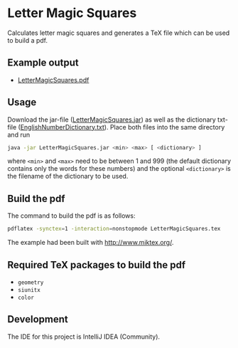 # Letter Magic Squares

Calculates letter magic squares and generates a TeX file which can be used to build a pdf.


## Example output

- [LetterMagicSquares.pdf](https://github.com/adriansuter/LetterMagicSquares/raw/master/LetterMagicSquares.pdf)


## Usage

Download the jar-file ([LetterMagicSquares.jar](https://github.com/adriansuter/LetterMagicSquares/raw/master/LetterMagicSquares.jar))
as well as the dictionary txt-file ([EnglishNumberDictionary.txt](https://github.com/adriansuter/LetterMagicSquares/raw/master/EnglishNumberDictionary.txt)).
Place both files into the same directory and run

```bash
java -jar LetterMagicSquares.jar <min> <max> [ <dictionary> ]
```

where `<min>` and `<max>` need to be between 1 and 999 (the default dictionary contains only the words for these numbers)
and the optional `<dictionary>` is the filename of the dictionary to be used.


## Build the pdf

The command to build the pdf is as follows:

```bash
pdflatex -synctex=1 -interaction=nonstopmode LetterMagicSquares.tex
```

The example had been built with http://www.miktex.org/.


## Required TeX packages to build the pdf

- `geometry`
- `siunitx`
- `color`


## Development

The IDE for this project is IntelliJ IDEA (Community).
